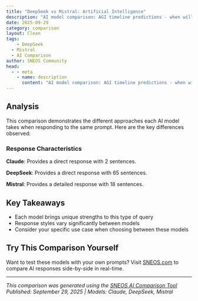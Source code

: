 ```yaml
---
title: "DeepSeek vs Mistral: Artificial Intelligence"
description: "AI model comparison: AGI timeline predictions - when will artificial general intelligence arrive?..."
date: 2025-09-29
category: comparison
layout: Clean
tags:
    - DeepSeek
  - Mistral
  - AI Comparison
author: SNEOS Community
head:
  - - meta
    - name: description
      content: "AI model comparison: AGI timeline predictions - when will artificial general intelligence arrive?..."
---
```


<ChatComparison
  title="Claude vs DeepSeek vs Mistral: Artificial Intelligence"
  prompt="AGI timeline predictions - when will artificial general intelligence arrive?"
  :responses='{
    "DeepSeek": "Of course. This is one of the most debated and consequential questions in technology and philosophy. There is no consensus, but expert opinions can be broadly grouped into several camps.\n\nHere\u2019s a breakdown of the major AGI timeline predictions, the reasoning behind them, and the key uncertainties.\n\n### The Spectrum of Expert Predictions\n\nWe can categorize the predictions into four main groups:\n\n#### 1. The \u0022Soon\u0022 Camp (Before 2040)\nThis group, often associated with \u0022accelerationists\u0022 and some leading AI labs, believes rapid progress in large language models (LLMs) and reinforcement learning is a direct path to AGI.\n\n*   **Key Proponents:** Figures like Ray Kurzweil (Google), Shane Legg (Co-founder of DeepMind), some researchers at OpenAI.\n*   **Reasoning:**\n    *   **Exponential Growth:** They believe in the \u0022law of accelerating returns,\u0022 where technological progress builds upon itself, leading to an intelligence explosion.\n    *   **Scaling Hypothesis:** The idea that simply scaling up compute, data, and model size will inevitably lead to greater general intelligence. The jump from GPT-3 to GPT-4 is seen as evidence.\n    *   **Architectural Convergence:** Current architectures (transformers) combined with techniques like chain-of-thought reasoning are showing sparks of generalizable problem-solving.\n*   **Sample Predictions:** Many in this camp point to a timeline between **2029 and 2040**. Some are more aggressive, suggesting the possibility before 2030.\n\n#### 2. The \u0022Mid-Century\u0022 Camp (2040 - 2060)\nThis is perhaps the median view among AI researchers who have published on the topic. It\u0027s a cautious but optimistic outlook.\n\n*   **Key Proponents:** The majority of respondents in formal AI researcher surveys (e.g., from AI Impacts, Metaculus).\n*   **Reasoning:**\n    *   **Steady Progress:** Acknowledges the incredible recent breakthroughs but also the significant hurdles that remain (e.g., true reasoning, common sense, embodiment).\n    *   **Economic Incentives:** The immense economic and strategic value of AGI guarantees massive, sustained investment, accelerating the timeline.\n    *   **From Narrow to General:** We will solve AGI by integrating multiple narrow AI systems into a more general agent, a complex but solvable engineering challenge over the coming decades.\n*   **Sample Predictions:** Surveys often cluster the median prediction around **2045-2050**.\n\n#### 3. The \u0022Late Century or Never\u0022 Camp (After 2060 or Never)\nThis group, including many skeptics and some leading computer scientists, believes the fundamental challenges of AGI are being underestimated.\n\n*   **Key Proponents:** Figures like Rodney Brooks (roboticist), Judea Pearl (causality researcher), and Yann LeCun (Meta\u0027s Chief AI Scientist).\n*   **Reasoning:**\n    *   **Missing Fundamental Breakthroughs:** Current AI, including LLMs, are brilliant \u0022stochastic parrots\u0022 that lack true understanding, reasoning, and causal models. A new paradigm, not just scaling, is needed.\n    *   **The Embodiment Problem:** Human-like intelligence may require interaction with a physical world, which introduces immense complexity in robotics and sensorimotor control.\n    *   **Complexity of Human Intelligence:** We have yet to fully understand our own intelligence, making it difficult to engineer. Consciousness, common sense, and intuition are not yet well-defined engineering problems.\n*   **Sample Predictions:** Timelines of **100\u002B years** or the belief that AGI is a philosophical misconception and will never arrive in the form we imagine.\n\n#### 4. The \u0022Unpredictable\u0022 Camp\nThis group argues that making a prediction is essentially meaningless because the nature of the breakthrough required is unknown.\n\n*   **Key Proponents:** Many philosophers and historians of technology.\n*   **Reasoning:**\n    *   **The \u0022AI Effect\u0022:** As soon as a problem is solved by AI, it is no longer considered \u0022true intelligence.\u0022 The goalposts are constantly moving.\n    *   **Paradigm Shifts:** The key insight needed for AGI might come tomorrow or in a century. It\u0027s like asking a 19th-century scientist to predict the invention of the transistor.\n    *   **It\u0027s Not a Technical Problem Alone:** The path to AGI may be gated by philosophical and ethical understanding, not just engineering.\n\n---\n\n### Key Uncertainties and Hurdles\n\nThe timeline depends entirely on how quickly (or if) we can overcome these core challenges:\n\n1.  **Reasoning and Common Sense:** Can AI move beyond pattern matching to perform logical deduction, abductive reasoning, and hold a robust, consistent model of how the world works?\n2.  **Causality:** Can AI understand not just correlation, but cause and effect? (e.g., \u0022If I push this glass, it will fall and break\u0022).\n3.  **Learning and Efficiency:** Human brains learn from vastly less data than today\u0027s AI models. Can we develop algorithms that don\u0027t require internet-scale datasets?\n4.  **Embodiment and Agency:** Does AGI need a physical body to interact with the world to learn and develop true understanding?\n5.  **Alignment and Safety:** This is not just a hurdle for deployment, but for development. An unaligned, powerful AI could become unstable and unpredictable, potentially halting progress.\n\n### Aggregate Data from Surveys and Prediction Markets\n\n*   **Metaculus (Prediction Market):** The community forecast currently aggregates around **November 2032**.\n*   **AI Impacts Survey (2022):** The median response from AI researchers was a **50% chance of \u0022high-level machine intelligence\u0022 by 2059**.\n*   **2023 Expert Survey (Katja Grace):** The aggregate forecast suggested a **50% chance of AGI by 2047**.\n\n### Conclusion\n\nThere is no single answer. The most honest summary is:\n\n\u003E **AGI is not imminent, but it is no longer science fiction. The most common view among experts places its arrival around the mid-century, but with very high uncertainty. The distribution of opinions is wide, ranging from a few years to over a century.**\n\nThe most important takeaway is that the conversation is shifting from *if* to *when*, and more urgently, to *how* we will ensure it is developed safely and for the benefit of humanity.",
    "Mistral": "Predicting the exact timeline for the arrival of Artificial General Intelligence (AGI) is challenging due to the complexity of the task and the numerous technological, ethical, and societal factors involved. However, various experts and organizations have made predictions based on current trends and advancements in AI research. Here are some notable predictions:\n\n1. **Optimistic Predictions**:\n   - **Ray Kurzweil**: The futurist and inventor has predicted that AGI could arrive by 2045.\n   - **Elon Musk**: The entrepreneur has suggested that AGI could be achieved within the next decade, possibly by 2030.\n\n2. **Moderate Predictions**:\n   - **AI Impacts**: A survey conducted by AI Impacts in 2017 suggested that the median estimate for a 50% chance of AGI was around 2060.\n   - **Expert Surveys**: Various surveys of AI researchers have indicated a median estimate of around 2040-2060 for a 50% chance of AGI.\n\n3. **Conservative Predictions**:\n   - **Rodney Brooks**: The roboticist has been more cautious, suggesting that AGI might not arrive until the end of the century or even later.\n   - **Skeptics**: Some experts believe that AGI might never be achieved due to the inherent complexity and limitations of current AI technologies.\n\n4. **Recent Developments**:\n   - **Advances in Machine Learning**: Recent breakthroughs in deep learning and reinforcement learning have accelerated progress, but significant challenges remain, such as common-sense reasoning, generalization, and ethical considerations.\n   - **Investment and Research**: Increased investment in AI research and development by both private and public sectors could speed up the timeline.\n\n5. **Ethical and Societal Considerations**:\n   - **Regulation and Governance**: The development of AGI will require robust ethical frameworks, regulations, and governance structures to ensure its safe and beneficial deployment.\n   - **Public Perception**: Societal acceptance and understanding of AGI will also play a crucial role in its development and deployment.\n\nIn summary, while there is a range of predictions, the consensus among many experts is that AGI could arrive sometime between 2040 and 2060, with significant variability depending on technological breakthroughs, ethical considerations, and societal factors."
  }'
  published-date="16:28"
/>

## Analysis

This comparison demonstrates the different approaches each AI model takes when responding to the same prompt. Here are the key differences observed:

### Response Characteristics

**Claude**: Provides a direct response with 2 sentences. 

**DeepSeek**: Provides a direct response with 65 sentences. 

**Mistral**: Provides a detailed response with 18 sentences. 

## Key Takeaways

- Each model brings unique strengths to this type of query
- Response styles vary significantly between models
- Consider your specific use case when choosing between these models

## Try This Comparison Yourself

Want to test these models with your own prompts? Visit [SNEOS.com](https://sneos.com) to compare AI responses side-by-side in real-time.

---

*This comparison was generated using the [SNEOS AI Comparison Tool](https://sneos.com)*
*Published: September 29, 2025 | Models: Claude, DeepSeek, Mistral*
